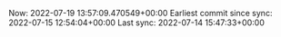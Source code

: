 Now: 2022-07-19 13:57:09.470549+00:00 Earliest commit since sync: 2022-07-15 12:54:04+00:00 Last sync: 2022-07-14 15:47:33+00:00
